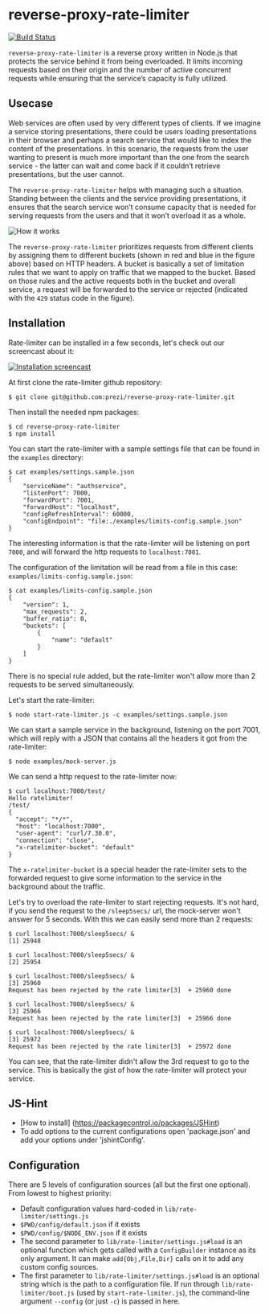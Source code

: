 # reverse-proxy-rate-limiter

[![Build Status](https://magnum.travis-ci.com/prezi/reverse-proxy-rate-limiter.svg?token=C6T3YoEYndcatuyXax7y&branch=master)](https://magnum.travis-ci.com/prezi/reverse-proxy-rate-limiter)

`reverse-proxy-rate-limiter` is a reverse proxy written in Node.js that protects the service behind it from being overloaded. It limits incoming requests based on their origin and the number of active concurrent requests while ensuring that the service’s capacity is fully utilized.

## Usecase
Web services are often used by very different types of clients. If we imagine a service storing presentations, there could be users loading presentations in their browser and perhaps a search service that would like to index the content of the presentations. In this scenario, the requests from the user wanting to present is much more important than the one from the search service - the latter can wait and come back if it couldn’t retrieve presentations, but the user cannot.

The `reverse-proxy-rate-limiter` helps with managing such a situation. Standing between the clients and the service providing presentations, it ensures that the search service won’t consume capacity that is needed for serving requests from the users and that it won’t overload it as a whole.

![How it works](https://raw.githubusercontent.com/prezi/reverse-proxy-rate-limiter/master/examples/how-it-works.png?token=ACH8it15kS-54VlLDg8uFzYTpYGy4Q0cks5VDD1bwA%3D%3D)

The `reverse-proxy-rate-limiter` prioritizes requests from different clients by assigning them to different buckets (shown in red and blue in the figure above) based on HTTP headers. A bucket is basically a set of limitation rules that we want to apply on traffic that we mapped to the bucket. Based on those rules and the active requests both in the bucket and overall service, a request will be forwarded to the service or rejected (indicated with the `429` status code in the figure).

## Installation
Rate-limiter can be installed in a few seconds, let's check out our screencast about it:

[![Installation screencast](https://raw.githubusercontent.com/prezi/reverse-proxy-rate-limiter/master/examples/screencast.png?token=ACH8iktHghfGrEfB_szOqGAPRjoVtSdBks5VC1LzwA%3D%3D)](https://asciinema.org/a/17616)

At first clone the rate-limiter github repository:
```shell
$ git clone git@github.com:prezi/reverse-proxy-rate-limiter.git
```

Then install the needed npm packages:
```shell
$ cd reverse-proxy-rate-limiter
$ npm install
```

You can start the rate-limiter with a sample settings file that can be found in the `examples` directory:
```shell
$ cat examples/settings.sample.json
{
    "serviceName": "authservice",
    "listenPort": 7000,
    "forwardPort": 7001,
    "forwardHost": "localhost",
    "configRefreshInterval": 60000,
    "configEndpoint": "file:./examples/limits-config.sample.json"
}
```

The interesting information is that the rate-limiter will be listening on port ``7000``, and will forward the http requests to ``localhost:7001``.

The configuration of the limitation will be read from a file in this case: ``examples/limits-config.sample.json``:
```shell
$ cat examples/limits-config.sample.json
{
    "version": 1,
    "max_requests": 2,
    "buffer_ratio": 0,
    "buckets": [
        {
            "name": "default"
        }
    ]
}
```

There is no special rule added, but the rate-limiter won't allow more than 2 requests to be served simultaneously.

Let's start the rate-limiter:
```shell
$ node start-rate-limiter.js -c examples/settings.sample.json
```

We can start a sample service in the background, listening on the port 7001, which will reply with a JSON that contains all the headers it got from the rate-limiter:
```shell
$ node examples/mock-server.js
```

We can send a http request to the rate-limiter now:
```shell
$ curl localhost:7000/test/
Hello ratelimiter!
/test/
{
  "accept": "*/*",
  "host": "localhost:7000",
  "user-agent": "curl/7.30.0",
  "connection": "close",
  "x-ratelimiter-bucket": "default"
}
```

The ``x-ratelimiter-bucket`` is a special header the rate-limiter sets to the forwarded request to give some information to the service in the background about the traffic.

Let's try to overload the rate-limiter to start rejecting requests. It's not hard, if you send the request to the ``/sleep5secs/`` url, the mock-server won't answer for 5 seconds. With this we can easily send more than 2 requests:
```shell
$ curl localhost:7000/sleep5secs/ &
[1] 25948

$ curl localhost:7000/sleep5secs/ &
[2] 25954

$ curl localhost:7000/sleep5secs/ &
[3] 25960
Request has been rejected by the rate limiter[3]  + 25960 done

$ curl localhost:7000/sleep5secs/ &
[3] 25966
Request has been rejected by the rate limiter[3]  + 25966 done

$ curl localhost:7000/sleep5secs/ &
[3] 25972
Request has been rejected by the rate limiter[3]  + 25972 done
```

You can see, that the rate-limiter didn't allow the 3rd request to go to the service. This is basically the gist of how the rate-limiter will protect your service.

## JS-Hint
* [How to install] (https://packagecontrol.io/packages/JSHint)
* To add options to the current configurations open 'package.json' and add your options under 'jshintConfig'.

## Configuration

There are 5 levels of configuration sources (all but the first one optional). From lowest to highest priority:

 * Default configuration values hard-coded in `lib/rate-limiter/settings.js`
 * `$PWD/config/default.json` if it exists
 * `$PWD/config/$NODE_ENV.json` if it exists
 * The second parameter to `lib/rate-limiter/settings.js#load` is an optional function which gets called with
   a `ConfigBuilder` instance as its only argument. It can make `add{Obj,File,Dir}` calls on it to add
   any custom config sources.
 * The first parameter to `lib/rate-limiter/settings.js#load` is an optional string which is the path to
   a configuration file. If run through `lib/rate-limiter/boot.js` (used by `start-rate-limiter.js`), the
   command-line argument `--config` (or just `-c`) is passed in here.

